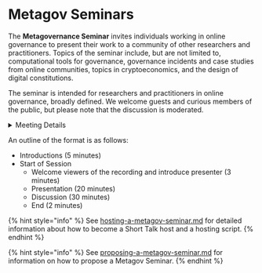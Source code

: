 # Metagov Seminars

The **Metagovernance Seminar** invites individuals working in online governance to present their work to a community of other researchers and practitioners. Topics of the seminar include, but are not limited to, computational tools for governance, governance incidents and case studies from online communities, topics in cryptoeconomics, and the design of digital constitutions.

The seminar is intended for researchers and practitioners in online governance, broadly defined. We welcome guests and curious members of the public, but please note that the discussion is moderated.

<details>

<summary>Meeting Details</summary>

* **Date:** Wednesdays
* **Time:** 12-1pm ET
* **Location:** Zoom \[[link](https://cuboulder.zoom.us/j/93806775159)]
* **Accessibility:** Open to the public&#x20;
* **More Info:** [metagov.org/seminars ](https://metagov.org/seminar/)& [meetings.md](../../meetings.md "mention")
* **Archive:** The full collection of past talks is at [the Internet Archive](https://archive.org/search.php?query=creator%3A%22Metagovernance+Seminar%22).

</details>

An outline of the format is as follows:

* Introductions (5 minutes)&#x20;
* Start of Session
  * Welcome viewers of the recording and introduce presenter (3 minutes)
  * Presentation (20 minutes)&#x20;
  * Discussion (30 minutes)&#x20;
  * End (2 minutes)

{% hint style="info" %}
See [hosting-a-metagov-seminar.md](hosting-a-metagov-seminar.md "mention") for detailed information about how to become a Short Talk host and a hosting script.
{% endhint %}

{% hint style="info" %}
See [proposing-a-metagov-seminar.md](proposing-a-metagov-seminar.md "mention") for information on how to propose a Metagov Seminar.
{% endhint %}
